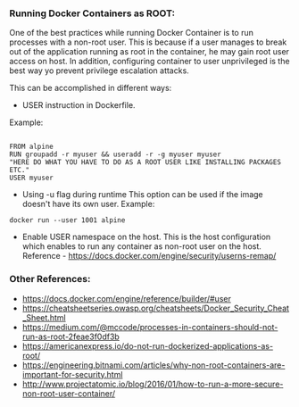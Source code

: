 ### Running Docker Containers as ROOT:

One of the best practices while running Docker Container is to run processes with a non-root user. This is because if a user manages to break out of the application running as root in the container, he may gain root user access on host. In addition, configuring container to user unprivileged is the best way yo prevent privilege escalation attacks.


This can be accomplished in different ways:

 - USER instruction in Dockerfile.

Example:
<pre><code>
FROM alpine
RUN groupadd -r myuser && useradd -r -g myuser myuser
"HERE DO WHAT YOU HAVE TO DO AS A ROOT USER LIKE INSTALLING PACKAGES ETC."
USER myuser</code></pre>

 - Using -u flag during runtime
This option can be used if the image doesn't have its own user.
Example:
<pre><code>docker run --user 1001 alpine</code></pre>

- Enable USER namespace on the host.
This is the host configuration which enables to run any container as non-root user on the host.
Reference - https://docs.docker.com/engine/security/userns-remap/

### Other References:
- https://docs.docker.com/engine/reference/builder/#user
- https://cheatsheetseries.owasp.org/cheatsheets/Docker_Security_Cheat_Sheet.html
- https://medium.com/@mccode/processes-in-containers-should-not-run-as-root-2feae3f0df3b
- https://americanexpress.io/do-not-run-dockerized-applications-as-root/
- https://engineering.bitnami.com/articles/why-non-root-containers-are-important-for-security.html
- http://www.projectatomic.io/blog/2016/01/how-to-run-a-more-secure-non-root-user-container/
